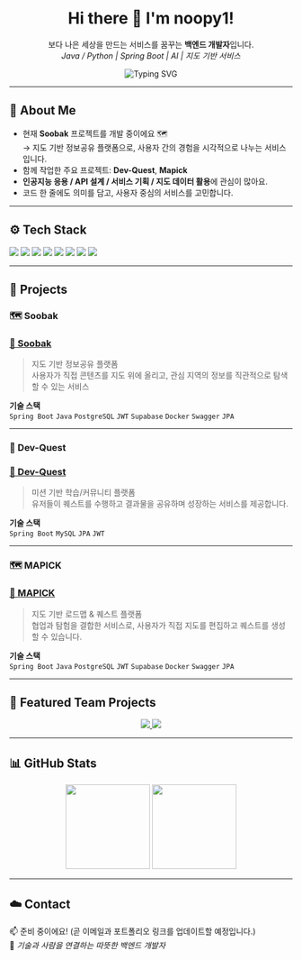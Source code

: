 <!-- 🌿 HEADER -->
<h1 align="center">Hi there 👋 I'm <b>noopy1</b>!</h1>
<p align="center">
  보다 나은 세상을 만드는 서비스를 꿈꾸는 <b>백엔드 개발자</b>입니다.<br/>
  <i>Java / Python | Spring Boot | AI | 지도 기반 서비스</i>
</p>

<!-- ✨ Typing Animation (한글 폰트 + 인코딩) -->
<p align="center">
  <img src="https://readme-typing-svg.demolab.com?font=Noto+Sans+KR&weight=600&size=18&pause=1000&center=true&vCenter=true&width=560&lines=%EB%B3%B4%EB%8B%A4%20%EB%82%98%EC%9D%80%20%EC%84%B8%EC%83%81%EC%9D%84%20%EB%A7%8C%EB%93%9C%EB%8A%94%20%EC%84%9C%EB%B9%84%EC%8A%A4%EB%A5%BC%20%EA%BF%88%EA%BF%89%EB%8A%94%20%EB%B0%B1%EC%97%94%EB%93%9C%20%EA%B0%9C%EB%B0%9C%EC%9E%90%EC%9E%85%EB%8B%88%EB%8B%A4%20%F0%9F%8C%B1%3B%ED%95%AD%EC%83%81%20%EB%B0%B0%EC%9A%B0%EA%B3%A0%20%EB%8F%84%EC%A0%84%ED%95%98%EB%8A%94%20%EA%B0%9C%EB%B0%9C%EC%9E%90%EA%B0%80%20%EB%90%98%EA%B8%B0%EA%B9%8C%EC%A7%80%20%F0%9F%92%AB" alt="Typing SVG" />
</p>

---

## 🌱 About Me
- 현재 **Soobak** 프로젝트를 개발 중이에요 🗺  
  → 지도 기반 정보공유 플랫폼으로, 사용자 간의 경험을 시각적으로 나누는 서비스입니다.  
- 함께 작업한 주요 프로젝트: **Dev-Quest**, **Mapick**  
- **인공지능 응용 / API 설계 / 서비스 기획 / 지도 데이터 활용**에 관심이 많아요.  
- 코드 한 줄에도 의미를 담고, 사용자 중심의 서비스를 고민합니다.

---

## ⚙️ Tech Stack
<p align="left">
  <img src="https://img.shields.io/badge/Java-007396?logo=openjdk&logoColor=white" />
  <img src="https://img.shields.io/badge/Python-3776AB?logo=python&logoColor=white" />
  <img src="https://img.shields.io/badge/Spring%20Boot-6DB33F?logo=springboot&logoColor=white" />
  <img src="https://img.shields.io/badge/PostgreSQL-4169E1?logo=postgresql&logoColor=white" />
  <img src="https://img.shields.io/badge/MySQL-4479A1?logo=mysql&logoColor=white" />
  <img src="https://img.shields.io/badge/JWT-000000?logo=jsonwebtokens&logoColor=white" />
  <img src="https://img.shields.io/badge/Supabase-3FCF8E?logo=supabase&logoColor=white" />
  <img src="https://img.shields.io/badge/Docker-2496ED?logo=docker&logoColor=white" />
</p>


---

## 🧩 Projects
### 🗺 Soobak
### <a href="https://github.com/SOOBAK-mapick-ver2" target="_blank">🔗 Soobak</a>
> 지도 기반 정보공유 플랫폼  
> 사용자가 직접 콘텐츠를 지도 위에 올리고, 관심 지역의 정보를 직관적으로 탐색할 수 있는 서비스  

**기술 스택**   
`Spring Boot` `Java` `PostgreSQL` `JWT` `Supabase` `Docker` `Swagger` `JPA`

---

### 💎 Dev-Quest
### <a href="https://github.com/prgrms-be-devcourse/NBE5-6-3-Team04" target="_blank">🔗 Dev-Quest</a>
> 미션 기반 학습/커뮤니티 플랫폼  
> 유저들이 퀘스트를 수행하고 결과물을 공유하며 성장하는 서비스를 제공합니다.

**기술 스택**  
`Spring Boot` `MySQL` `JPA` `JWT` 

---

### 🗺 MAPICK
### <a href="https://github.com/prgrms-web-devcourse-final-project/WEB5_6_GitSunJaeAb_BE" target="_blank">🔗 MAPICK</a>
> 지도 기반 로드맵 & 퀘스트 플랫폼  
> 협업과 탐험을 결합한 서비스로, 사용자가 직접 지도를 편집하고 퀘스트를 생성할 수 있습니다.

**기술 스택**  
`Spring Boot` `Java` `PostgreSQL` `JWT` `Supabase` `Docker` `Swagger` `JPA`

---

## 🚀 Featured Team Projects
<p align="center">
  <a href="https://github.com/prgrms-be-devcourse/NBE5-6-3-Team04">
    <img src="https://github-readme-stats.vercel.app/api/pin/?username=prgrms-be-devcourse&repo=NBE5-6-3-Team04&theme=github_dark&hide_border=true" />
  </a>
  <a href="https://github.com/prgrms-be-devcourse/Mapick">
    <img src="https://github-readme-stats.vercel.app/api/pin/?username=prgrms-be-devcourse&repo=Mapick&theme=github_dark&hide_border=true" />
  </a>
</p>

---

## 📊 GitHub Stats
<p align="center">
  <picture>
    <source srcset="https://github-readme-stats.vercel.app/api?username=noopy1&show_icons=true&theme=github_dark&hide_border=true" media="(prefers-color-scheme: dark)">
    <img height="150px" src="https://github-readme-stats.vercel.app/api?username=noopy1&show_icons=true&theme=default&hide_border=true" />
  </picture>
  <picture>
    <source srcset="https://github-readme-stats.vercel.app/api/top-langs/?username=noopy1&layout=compact&theme=github_dark&hide_border=true" media="(prefers-color-scheme: dark)">
    <img height="150px" src="https://github-readme-stats.vercel.app/api/top-langs/?username=noopy1&layout=compact&theme=default&hide_border=true" />
  </picture>
</p>

---

## ☁️ Contact
📫 준비 중이에요! (곧 이메일과 포트폴리오 링크를 업데이트할 예정입니다.)  
📍 <i>기술과 사람을 연결하는 따뜻한 백엔드 개발자</i>

